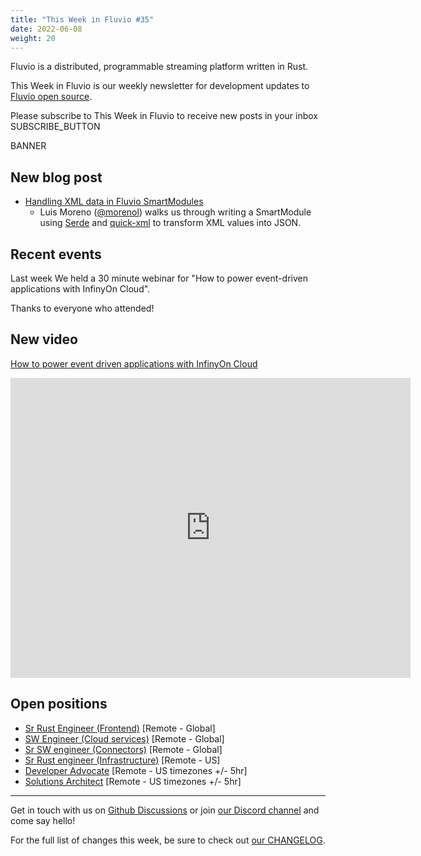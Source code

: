 ```yaml
---
title: "This Week in Fluvio #35"
date: 2022-06-08
weight: 20
---
```

Fluvio is a distributed, programmable streaming platform written in Rust.

This Week in Fluvio is our weekly newsletter for development updates to [Fluvio open source].

Please subscribe to This Week in Fluvio to receive new posts in your inbox
SUBSCRIBE_BUTTON


BANNER

## New blog post
* [Handling XML data in Fluvio SmartModules](https://www.infinyon.com/blog/2022/06/smartmodule-xml/)
  * Luis Moreno ([@morenol](https://github.com/morenol)) walks us through writing a SmartModule using [Serde](https://serde.rs/) and [quick-xml](https://crates.io/crates/quick-xml) to transform XML values into JSON.

## Recent events

Last week We held a 30 minute webinar for "How to power event-driven applications with InfinyOn Cloud".

Thanks to everyone who attended!

## New video


[How to power event driven applications with InfinyOn Cloud](https://www.youtube.com/watch?v=o6sVgSXrOXk)

<iframe width="640" height="480" src="https://www.youtube.com/embed/o6sVgSXrOXk" title="YouTube video player" frameborder="0" allow="accelerometer; autoplay; clipboard-write; encrypted-media; gyroscope; picture-in-picture" allowfullscreen></iframe>

## Open positions
* [Sr Rust Engineer (Frontend)](https://www.infinyon.com/careers/cloud-ui-engineer-senior-level) [Remote - Global]
* [SW Engineer (Cloud services)](https://www.infinyon.com/careers/cloud-engineer-mid-level) [Remote - Global]
* [Sr SW engineer (Connectors)](https://www.infinyon.com/careers/connectors-engineer-senior-level) [Remote - Global]
* [Sr Rust engineer (Infrastructure)](https://www.infinyon.com/careers/infrastructure-engineer-senior-level) [Remote - US]
* [Developer Advocate](https://www.infinyon.com/careers/developer-advocate-mid-senior-level) [Remote - US timezones +/- 5hr]
* [Solutions Architect](https://www.infinyon.com/careers/solutions-architect) [Remote - US timezones +/- 5hr]


---

Get in touch with us on [Github Discussions] or join [our Discord channel] and come say hello!

For the full list of changes this week, be sure to check out [our CHANGELOG].

[Fluvio open source]: https://github.com/infinyon/fluvio
[our CHANGELOG]: https://github.com/infinyon/fluvio/blob/master/CHANGELOG.md
[our Discord channel]: https://discordapp.com/invite/bBG2dTz
[Github Discussions]: https://github.com/infinyon/fluvio/discussions
